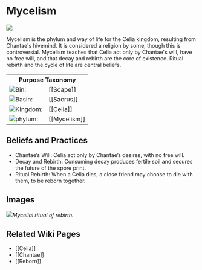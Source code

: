 <!-- wiki-header-section:start -->
# Mycelism

<img src="wiki_images/Mycelism.png"><i></i></img>

Mycelism is the phylum and way of life for the Celia kingdom, resulting from Chantae's hivemind. It is considered a religion by some, though this is controversial. Mycelism teaches that Celia act only by Chantae's will, have no free will, and that decay and rebirth are the core of existence. Ritual rebirth and the cycle of life are central beliefs.

<!-- wiki-header-section:end -->

<!-- taxonomy-table-section:start -->
<div class="taxonomy-table">
  <table>
    <tr>
      <th colspan="3">Purpose Taxonomy</th>
    </tr>
    <tr>
      <td class="taxon-label"><img src="../svg/bin.svg" class="taxon-icon">Bin:</td>
      <td class="taxon-content" colspan="2">[[Scape]]</td>
    </tr>
    <tr>
      <td class="taxon-label"><img src="../svg/basin.svg" class="taxon-icon">Basin:</td>
      <td class="taxon-content" colspan="2">[[Sacrus]]</td>
    </tr>
    <tr>
      <td class="taxon-label"><img src="../svg/kingdom.svg" class="taxon-icon">Kingdom:</td>
      <td class="taxon-content" colspan="2">[[Celia]]</td>
    </tr>
    <tr>
      <td class="taxon-label"><img src="../svg/phylum.svg" class="taxon-icon">phylum:</td>
      <td class="taxon-content" colspan="2">[[Mycelism]]</td>
    </tr>
  </table>
</div>
<!-- taxonomy-table-section:end -->

## Beliefs and Practices
- Chantae’s Will: Celia act only by Chantae’s desires, with no free will.
- Decay and Rebirth: Consuming decay produces fertile soil and secures the future of the spore print.
- Ritual Rebirth: When a Celia dies, a close friend may choose to die with them, to be reborn together.

## Images
<img src="wiki_images/Mycelism_detail.png"><i>Mycelial ritual of rebirth.</i></img>

## Related Wiki Pages
- [[Celia]]
- [[Chantae]]
- [[Reborn]]
